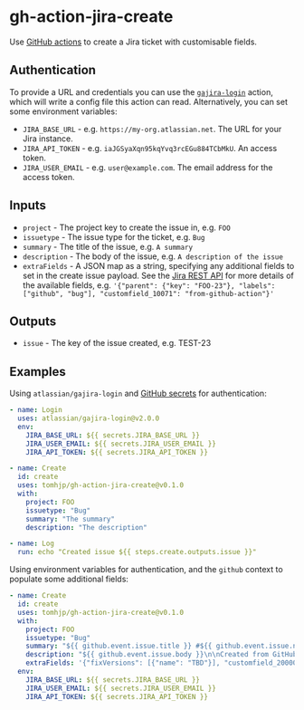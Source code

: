 # gh-action-jira-create

Use [GitHub actions](https://docs.github.com/en/actions) to create a Jira ticket with customisable fields.

## Authentication

To provide a URL and credentials you can use the [`gajira-login`](https://github.com/atlassian/gajira-login) action, which will write a config file this action can read.
Alternatively, you can set some environment variables:

- `JIRA_BASE_URL` - e.g. `https://my-org.atlassian.net`. The URL for your Jira instance.
- `JIRA_API_TOKEN` - e.g. `iaJGSyaXqn95kqYvq3rcEGu884TCbMkU`. An access token.
- `JIRA_USER_EMAIL` - e.g. `user@example.com`. The email address for the access token.

## Inputs

- `project` - The project key to create the issue in, e.g. `FOO`
- `issuetype` - The issue type for the ticket, e.g. `Bug`
- `summary` - The title of the issue, e.g. `A summary`
- `description` - The body of the issue, e.g. `A description of the issue`
- `extraFields` - A JSON map as a string, specifying any additional fields to set in the create issue payload. See the [Jira REST API](https://developer.atlassian.com/cloud/jira/platform/rest/v3/api-group-issues/#api-rest-api-3-issue-post) for more details of the available fields, e.g. `'{"parent": {"key": "FOO-23"}, "labels": ["github", "bug"], "customfield_10071": "from-github-action"}'`

## Outputs

- `issue` - The key of the issue created, e.g. TEST-23

## Examples

Using `atlassian/gajira-login` and [GitHub secrets](https://docs.github.com/en/actions/configuring-and-managing-workflows/creating-and-storing-encrypted-secrets) for authentication:

```yaml
- name: Login
  uses: atlassian/gajira-login@v2.0.0
  env:
    JIRA_BASE_URL: ${{ secrets.JIRA_BASE_URL }}
    JIRA_USER_EMAIL: ${{ secrets.JIRA_USER_EMAIL }}
    JIRA_API_TOKEN: ${{ secrets.JIRA_API_TOKEN }}

- name: Create
  id: create
  uses: tomhjp/gh-action-jira-create@v0.1.0
  with:
    project: FOO
    issuetype: "Bug"
    summary: "The summary"
    description: "The description"

- name: Log
  run: echo "Created issue ${{ steps.create.outputs.issue }}"
```

Using environment variables for authentication, and the `github` context to populate some additional fields:

```yaml
- name: Create
  id: create
  uses: tomhjp/gh-action-jira-create@v0.1.0
  with:
    project: FOO
    issuetype: "Bug"
    summary: "${{ github.event.issue.title }} #${{ github.event.issue.number }}"
    description: "${{ github.event.issue.body }}\n\nCreated from GitHub Action"
    extraFields: '{"fixVersions": [{"name": "TBD"}], "customfield_20000": "product", "customfield_40000": "${{ github.event.issue.html_url }}"}'
  env:
    JIRA_BASE_URL: ${{ secrets.JIRA_BASE_URL }}
    JIRA_USER_EMAIL: ${{ secrets.JIRA_USER_EMAIL }}
    JIRA_API_TOKEN: ${{ secrets.JIRA_API_TOKEN }}
```
